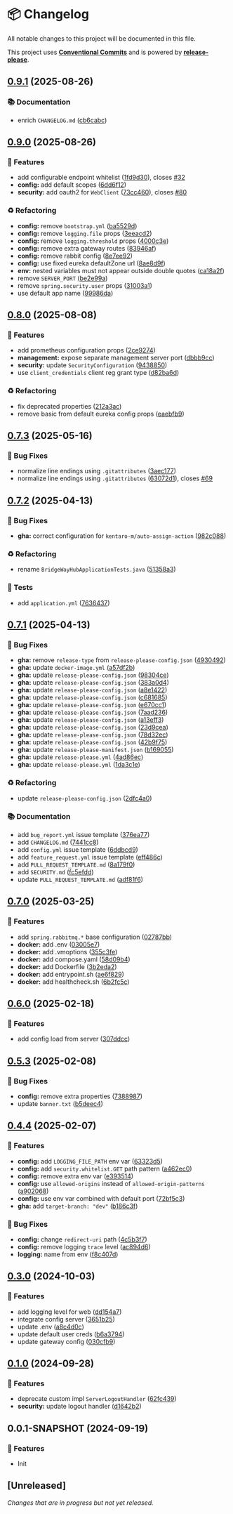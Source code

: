 # 📦 Changelog

All notable changes to this project will be documented in this file.

This project uses **[Conventional Commits](https://www.conventionalcommits.org/)** and is powered by **[release-please](https://github.com/googleapis/release-please)**.

## [0.9.1](https://github.com/justedlev/bridgewayhub/compare/v0.9.0...v0.9.1) (2025-08-26)


### 📚 Documentation

* enrich `CHANGELOG.md` ([cb6cabc](https://github.com/justedlev/bridgewayhub/commit/cb6cabc26ab02575f3f34de0672a28de0ee32cc4))

## [0.9.0](https://github.com/justedlev/bridgewayhub/compare/v0.8.0...v0.9.0) (2025-08-26)


### 🚀 Features

* add configurable endpoint whitelist ([1fd9d30](https://github.com/justedlev/bridgewayhub/commit/1fd9d306bf82019ba0f9d7223a20f28d36ffab90)), closes [#32](https://github.com/justedlev/bridgewayhub/issues/32)
* **config:** add default scopes ([6dd6f12](https://github.com/justedlev/bridgewayhub/commit/6dd6f124a9244fa69de35dd2c0be009dd7da5a7d))
* **security:** add oauth2 for `WebClient` ([73cc460](https://github.com/justedlev/bridgewayhub/commit/73cc460c9fbc4cef0bc5c80eb23073230a5c82a4)), closes [#80](https://github.com/justedlev/bridgewayhub/issues/80)


### ♻️ Refactoring

* **config:** remove `bootstrap.yml` ([ba5529d](https://github.com/justedlev/bridgewayhub/commit/ba5529d0729a70ea76bbde1e73e082d7b8bd57ca))
* **config:** remove `logging.file` props ([3eeacd2](https://github.com/justedlev/bridgewayhub/commit/3eeacd2b284dd074d9ef2dcf615af9e8eab463ae))
* **config:** remove `logging.threshold` props ([4000c3e](https://github.com/justedlev/bridgewayhub/commit/4000c3ed321be3381af0381bb1736cbeac1af89a))
* **config:** remove extra gateway routes ([83946af](https://github.com/justedlev/bridgewayhub/commit/83946aff751040158b6b1c75ba39f163bd0c3a65))
* **config:** remove rabbit config ([8e7ee92](https://github.com/justedlev/bridgewayhub/commit/8e7ee92cacba0acddda4473c3a39ff77832210d8))
* **config:** use fixed eureka defaultZone url ([8ae8d9f](https://github.com/justedlev/bridgewayhub/commit/8ae8d9f5bb040fa3673703843c36499046e41da2))
* **env:** nested variables must not appear outside double quotes ([ca18a2f](https://github.com/justedlev/bridgewayhub/commit/ca18a2f8ae90c4a27baaf9a3f1485e85b99c3283))
* remove `SERVER_PORT` ([be2e99a](https://github.com/justedlev/bridgewayhub/commit/be2e99a52df5184d8fcbfdd491f09124898a2463))
* remove `spring.security.user` props ([31003a1](https://github.com/justedlev/bridgewayhub/commit/31003a1af0b46b8c2e191eb390de633c257f703d))
* use default app name ([99986da](https://github.com/justedlev/bridgewayhub/commit/99986da001e1cc28aea2820ddd0c50d8407943ab))

## [0.8.0](https://github.com/justedlev/bridgewayhub/compare/v0.7.3...v0.8.0) (2025-08-08)


### 🚀 Features

* add prometheus configuration props ([2ce9274](https://github.com/justedlev/bridgewayhub/commit/2ce92747da3d4578c669127ed830e790c061bfec))
* **management:** expose separate management server port ([dbbb9cc](https://github.com/justedlev/bridgewayhub/commit/dbbb9ccc56a0f93cac29d7f76b51e2b19f959528))
* **security:** update `SecurityConfiguration` ([9438850](https://github.com/justedlev/bridgewayhub/commit/9438850590c5876a26b5e71364eef3c0adeeb7b6))
* use `client_credentials` client reg grant type ([d82ba6d](https://github.com/justedlev/bridgewayhub/commit/d82ba6d175d64735aa2f84c828c5fd3d69b42275))


### ♻️ Refactoring

* fix deprecated properties ([212a3ac](https://github.com/justedlev/bridgewayhub/commit/212a3acd8442e7674ae6b9b9eadc3771f38b97e8))
* remove basic from default eureka config props ([eaebfb9](https://github.com/justedlev/bridgewayhub/commit/eaebfb9894145f4885b611ddbc435605b573f91e))

## [0.7.3](https://github.com/justedlev/bridgewayhub/compare/v0.7.2...v0.7.3) (2025-05-16)


### 🐛 Bug Fixes

* normalize line endings using `.gitattributes` ([3aec177](https://github.com/justedlev/bridgewayhub/commit/3aec177680dc6c2953aa3c0239c1d5e4e0e6c857))
* normalize line endings using `.gitattributes` ([63072d1](https://github.com/justedlev/bridgewayhub/commit/63072d150eab58096aec2a0ec99b9a0cb328bfda)), closes [#69](https://github.com/justedlev/bridgewayhub/issues/69)

## [0.7.2](https://github.com/justedlev/bridgewayhub/compare/v0.7.1...v0.7.2) (2025-04-13)


### 🐛 Bug Fixes

* **gha:** correct configuration for `kentaro-m/auto-assign-action` ([982c088](https://github.com/justedlev/bridgewayhub/commit/982c0888011663352dfeb1bc24fa7ebc6914ffe0))


### ♻️ Refactoring

* rename `BridgeWayHubApplicationTests.java` ([51358a3](https://github.com/justedlev/bridgewayhub/commit/51358a3e0aa44f3cace090cc0a05ec68b67056c7))


### 🧪 Tests

* add `application.yml` ([7636437](https://github.com/justedlev/bridgewayhub/commit/7636437690f54b4e3896b0beae4ee741900f9d72))

## [0.7.1](https://github.com/justedlev/bridgewayhub/compare/v0.7.0...v0.7.1) (2025-04-13)


### 🐛 Bug Fixes

* **gha:** remove `release-type` from `release-please-config.json` ([4930492](https://github.com/justedlev/bridgewayhub/commit/49304922703edb3238dbcfcd86624c5bfe45b92f))
* **gha:** update `docker-image.yml` ([a57df2b](https://github.com/justedlev/bridgewayhub/commit/a57df2beb462a1d4770854d12ec917638572990b))
* **gha:** update `release-please-config.json` ([98304ce](https://github.com/justedlev/bridgewayhub/commit/98304cef9f1986f32c9d415213cda635fe5d27f1))
* **gha:** update `release-please-config.json` ([383a0d4](https://github.com/justedlev/bridgewayhub/commit/383a0d4de8d0ef9685ef454910c98c306e6be071))
* **gha:** update `release-please-config.json` ([a8e1422](https://github.com/justedlev/bridgewayhub/commit/a8e1422b781116a0417a117c5d19f0928bc32026))
* **gha:** update `release-please-config.json` ([c681685](https://github.com/justedlev/bridgewayhub/commit/c681685196b740f007f044c3fafdb3c604014551))
* **gha:** update `release-please-config.json` ([e670cc1](https://github.com/justedlev/bridgewayhub/commit/e670cc12fa7dc02d395d10115108b2c059820dcb))
* **gha:** update `release-please-config.json` ([7aad236](https://github.com/justedlev/bridgewayhub/commit/7aad236d049d93003118dd178d3da065054b0754))
* **gha:** update `release-please-config.json` ([a13eff3](https://github.com/justedlev/bridgewayhub/commit/a13eff39a401a46ee272ee0ec477d648d19bce21))
* **gha:** update `release-please-config.json` ([23d9cea](https://github.com/justedlev/bridgewayhub/commit/23d9cea229aadfbab2663479033f0cf92c2fcbfd))
* **gha:** update `release-please-config.json` ([78d32ec](https://github.com/justedlev/bridgewayhub/commit/78d32ec40103c545a124ffa4158f096ea742610e))
* **gha:** update `release-please-config.json` ([42b9f75](https://github.com/justedlev/bridgewayhub/commit/42b9f7577d2a0035a2253ae26f280e0176f300c2))
* **gha:** update `release-please-manifest.json` ([b169055](https://github.com/justedlev/bridgewayhub/commit/b169055fe9fb116f77a3d03e6adfb0175b86aa39))
* **gha:** update `release-please.yml` ([4ad86ec](https://github.com/justedlev/bridgewayhub/commit/4ad86ece1bca88ac707bbab493c7782f5a84847b))
* **gha:** update `release-please.yml` ([1da3c1e](https://github.com/justedlev/bridgewayhub/commit/1da3c1e1015bfc4717c6647b9b2ca057e606e05a))


### ♻️ Refactoring

* update `release-please-config.json` ([2dfc4a0](https://github.com/justedlev/bridgewayhub/commit/2dfc4a019b9dc95ddf588f5f11dd38ec528bf5f4))


### 📚 Documentation

* add `bug_report.yml` issue template ([376ea77](https://github.com/justedlev/bridgewayhub/commit/376ea77eaffea7aa517e73182ab0672a94c0bbba))
* add `CHANGELOG.md` ([7441cc8](https://github.com/justedlev/bridgewayhub/commit/7441cc8b1ca2e7e31e1b25a620d3cdcf231048a4))
* add `config.yml` issue template ([6ddbcd9](https://github.com/justedlev/bridgewayhub/commit/6ddbcd9b7958e3ff4143a2d74bd36e11c9953e1b))
* add `feature_request.yml` issue template ([eff486c](https://github.com/justedlev/bridgewayhub/commit/eff486cfb0e5c2e8a4f58632010a2c272741a721))
* add `PULL_REQUEST_TEMPLATE.md` ([8a179f0](https://github.com/justedlev/bridgewayhub/commit/8a179f034f3dbb28dc0383f1c492277b8e886380))
* add `SECURITY.md` ([fc5efdd](https://github.com/justedlev/bridgewayhub/commit/fc5efddb30d4550343bc2087b458b2caf0807a57))
* update `PULL_REQUEST_TEMPLATE.md` ([adf81f6](https://github.com/justedlev/bridgewayhub/commit/adf81f683afbb5267c0e57070095871ae132c182))

## [0.7.0](https://github.com/justedlev/bridgewayhub/compare/v0.6.0...v0.7.0) (2025-03-25)

### 🚀 Features

* add `spring.rabbitmq.*` base configuration ([02787bb](https://github.com/justedlev/bridgewayhub/commit/02787bbf3ff020d154ffd2db7d16cfcd53afceca))
* **docker:** add .env ([03005e7](https://github.com/justedlev/bridgewayhub/commit/03005e782b50837cb597409c8d680e028c04a4fd))
* **docker:** add .vmoptions ([355c3fe](https://github.com/justedlev/bridgewayhub/commit/355c3feb4d238ff193591232c207073d2f560006))
* **docker:** add compose.yaml ([58d09b4](https://github.com/justedlev/bridgewayhub/commit/58d09b4a4c51cc8034bace5efa70c803cac31aec))
* **docker:** add Dockerfile ([3b2eda2](https://github.com/justedlev/bridgewayhub/commit/3b2eda2d0da678ba6ef4c7ea483fd40dd8b2bb7c))
* **docker:** add entrypoint.sh ([ae6f829](https://github.com/justedlev/bridgewayhub/commit/ae6f829018bcf56e08e2e88197418efd1fc9d9ca))
* **docker:** add healthcheck.sh ([6b2fc5c](https://github.com/justedlev/bridgewayhub/commit/6b2fc5ceb0f42459a7a7e7e506900e1b1a79cea8))


## [0.6.0](https://github.com/justedlev/bridgewayhub/compare/v0.5.3...v0.6.0) (2025-02-18)

### 🚀 Features

* add config load from server ([307ddcc](https://github.com/justedlev/bridgewayhub/commit/307ddccd03cb8c41db4e079348556506f17c1f88))


## [0.5.3](https://github.com/justedlev/bridgewayhub/compare/v0.4.4...v0.5.3) (2025-02-08)

### 🐛 Bug Fixes

* **config:** remove extra properties ([7388987](https://github.com/justedlev/bridgewayhub/commit/7388987c5ede72ebcedf01329bb7d95a896c094a))
* update `banner.txt` ([b5deec4](https://github.com/justedlev/bridgewayhub/commit/b5deec4f86ad2128d51ca7a676849933bffa40d6))


## [0.4.4](https://github.com/justedlev/bridgewayhub/compare/v0.4.1...v0.4.4) (2025-02-07)

### 🚀 Features

* **config:** add `LOGGING_FILE_PATH` env var ([63323d5](https://github.com/justedlev/bridgewayhub/commit/63323d591119c20ff8729b41a2e8467fcd11a804))
* **config:** add `security.whitelist.GET` path pattern ([a462ec0](https://github.com/justedlev/bridgewayhub/commit/a462ec006dec124efea15f1970c906cf3a40b749))
* **config:** remove extra env var ([e393514](https://github.com/justedlev/bridgewayhub/commit/e393514c7ce57f11a4f6e84c19c833e04fc6f184))
* **config:** use `allowed-origins` instead of `allowed-origin-patterns` ([a902068](https://github.com/justedlev/bridgewayhub/commit/a902068ba75fed1412e65138919672aa1d14d1be))
* **config:** use env var combined with default port ([72bf5c3](https://github.com/justedlev/bridgewayhub/commit/72bf5c36b2481d607a3f5dd408e75f38ea9bf464))
* **gha:** add `target-branch: "dev"` ([b186c3f](https://github.com/justedlev/bridgewayhub/commit/b186c3f6cac141e341380a74deb3c64a09523722))

### 🐛 Bug Fixes

* **config:** change `redirect-uri` path ([4c5b3f7](https://github.com/justedlev/bridgewayhub/commit/4c5b3f714cee861e9fea40725229383782bab4d0))
* **config:** remove logging `trace` level ([ac894d6](https://github.com/justedlev/bridgewayhub/commit/ac894d6d4a8ade9bef8b57af22fa3d6751bad76c))
* **logging:** name from env ([f8c407d](https://github.com/justedlev/bridgewayhub/commit/f8c407dfc23adaaafaf51e9475e68b044156b518))


## [0.3.0](https://github.com/justedlev/bridgewayhub/compare/v0.1.0...v0.3.0) (2024-10-03)

### 🚀 Features

* add logging level for web ([dd154a7](https://github.com/justedlev/bridgewayhub/commit/dd154a7d3827348f6ba42abe34ab2ba218e25f56))
* integrate config server ([3651b25](https://github.com/justedlev/bridgewayhub/commit/3651b25bbddfd66483fa149b1a6a2707ff16b4ad))
* update .env ([a8c4d0c](https://github.com/justedlev/bridgewayhub/commit/a8c4d0c02dcc1470452e5c16dd16d981f24936b0))
* update default user creds ([b6a3794](https://github.com/justedlev/bridgewayhub/commit/b6a379457e17aaf9130a4720379e172e4e506a3e))
* update gateway config ([030cfb9](https://github.com/justedlev/bridgewayhub/commit/030cfb999248a4eccbaf0f954dcec3263449f318))


## [0.1.0](https://github.com/justedlev/bridgewayhub/compare/v0.0.1-SNAPSHOT...v0.1.0) (2024-09-28)

### 🚀 Features

* deprecate custom impl `ServerLogoutHandler` ([62fc439](https://github.com/justedlev/bridgewayhub/commit/62fc439e7c8fe517dcf84fef5784856e25ae49cc))
* **security:** update logout handler ([d1642b2](https://github.com/justedlev/bridgewayhub/commit/d1642b2ec6b92acb0354628d3bd95b5447382a7a))


## 0.0.1-SNAPSHOT (2024-09-19)

### 🚀 Features

* Init

## [Unreleased]

_Changes that are in progress but not yet released._

<!-- RELEASE PLEASE INSERT CHANGELOG HERE -->
